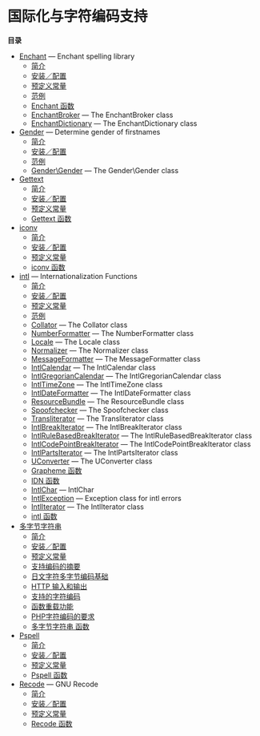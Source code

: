 国际化与字符编码支持
====================

**目录**

-   [Enchant](/book/enchant.html) — Enchant spelling library
    -   [简介](/intro/enchant.html)
    -   [安装／配置](/enchant/setup.html)
    -   [预定义常量](/enchant/constants.html)
    -   [范例](/enchant/examples.html)
    -   [Enchant 函数](/ref/enchant.html)
    -   [EnchantBroker](/class/enchantbroker.html) — The EnchantBroker
        class
    -   [EnchantDictionary](/class/enchantdictionary.html) — The
        EnchantDictionary class
-   [Gender](/book/gender.html) — Determine gender of firstnames
    -   [简介](/intro/gender.html)
    -   [安装／配置](/gender/setup.html)
    -   [范例](/gender/examples.html)
    -   [Gender\\Gender](/class/gender.html) — The Gender\\Gender class
-   [Gettext](/book/gettext.html)
    -   [简介](/intro/gettext.html)
    -   [安装／配置](/gettext/setup.html)
    -   [预定义常量](/gettext/constants.html)
    -   [Gettext 函数](/ref/gettext.html)
-   [iconv](/book/iconv.html)
    -   [简介](/intro/iconv.html)
    -   [安装／配置](/iconv/setup.html)
    -   [预定义常量](/iconv/constants.html)
    -   [iconv 函数](/ref/iconv.html)
-   [intl](/book/intl.html) — Internationalization Functions
    -   [简介](/intro/intl.html)
    -   [安装／配置](/intl/setup.html)
    -   [预定义常量](/intl/constants.html)
    -   [范例](/intl/examples.html)
    -   [Collator](/class/collator.html) — The Collator class
    -   [NumberFormatter](/class/numberformatter.html) — The
        NumberFormatter class
    -   [Locale](/class/locale.html) — The Locale class
    -   [Normalizer](/class/normalizer.html) — The Normalizer class
    -   [MessageFormatter](/class/messageformatter.html) — The
        MessageFormatter class
    -   [IntlCalendar](/class/intlcalendar.html) — The IntlCalendar
        class
    -   [IntlGregorianCalendar](/class/intlgregoriancalendar.html) — The
        IntlGregorianCalendar class
    -   [IntlTimeZone](/class/intltimezone.html) — The IntlTimeZone
        class
    -   [IntlDateFormatter](/class/intldateformatter.html) — The
        IntlDateFormatter class
    -   [ResourceBundle](/class/resourcebundle.html) — The
        ResourceBundle class
    -   [Spoofchecker](/class/spoofchecker.html) — The Spoofchecker
        class
    -   [Transliterator](/class/transliterator.html) — The
        Transliterator class
    -   [IntlBreakIterator](/class/intlbreakiterator.html) — The
        IntlBreakIterator class
    -   [IntlRuleBasedBreakIterator](/class/intlrulebasedbreakiterator.html)
        — The IntlRuleBasedBreakIterator class
    -   [IntlCodePointBreakIterator](/class/intlcodepointbreakiterator.html)
        — The IntlCodePointBreakIterator class
    -   [IntlPartsIterator](/class/intlpartsiterator.html) — The
        IntlPartsIterator class
    -   [UConverter](/class/uconverter.html) — The UConverter class
    -   [Grapheme 函数](/ref/intl/grapheme.html)
    -   [IDN 函数](/ref/intl/idn.html)
    -   [IntlChar](/class/intlchar.html) — IntlChar
    -   [IntlException](/class/intlexception.html) — Exception class for
        intl errors
    -   [IntlIterator](/class/intliterator.html) — The IntlIterator
        class
    -   [intl 函数](/ref/intl.html)
-   [多字节字符串](/book/mbstring.html)
    -   [简介](/intro/mbstring.html)
    -   [安装／配置](/mbstring/setup.html)
    -   [预定义常量](/mbstring/constants.html)
    -   [支持编码的摘要](/mbstring/encodings.html)
    -   [日文字符多字节编码基础](/mbstring/ja-basic.html)
    -   [HTTP 输入和输出](/mbstring/http.html)
    -   [支持的字符编码](/mbstring/supported-encodings.html)
    -   [函数重载功能](/mbstring/overload.html)
    -   [PHP字符编码的要求](/mbstring/php4/req.html)
    -   [多字节字符串 函数](/ref/mbstring.html)
-   [Pspell](/book/pspell.html)
    -   [简介](/intro/pspell.html)
    -   [安装／配置](/pspell/setup.html)
    -   [预定义常量](/pspell/constants.html)
    -   [Pspell 函数](/ref/pspell.html)
-   [Recode](/book/recode.html) — GNU Recode
    -   [简介](/intro/recode.html)
    -   [安装／配置](/recode/setup.html)
    -   [预定义常量](/recode/constants.html)
    -   [Recode 函数](/ref/recode.html)
